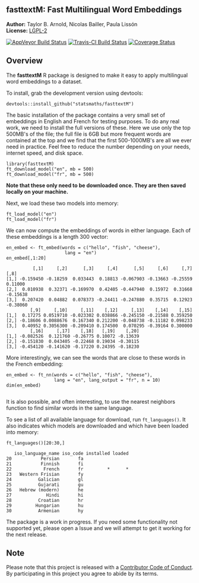 ## fasttextM: Fast Multilingual Word Embeddings

**Author:** Taylor B. Arnold, Nicolas Bailler, Paula Lissón<br/>
**License:** [LGPL-2](https://opensource.org/licenses/LGPL-2.1)

 [![AppVeyor Build Status](https://ci.appveyor.com/api/projects/status/github/statsmaths/fasttextM?branch=master&svg=true)](https://ci.appveyor.com/project/statsmaths/fasttextM) [![Travis-CI Build Status](https://travis-ci.org/statsmaths/fasttextM.svg?branch=master)](https://travis-ci.org/statsmaths/fasttextM) [![Coverage Status](https://img.shields.io/codecov/c/github/statsmaths/fasttextM/master.svg)](https://codecov.io/github/statsmaths/fasttextM?branch=master)

## Overview

The **fasttextM** R package is designed to make it easy to
apply multilingual word embeddings to a dataset.

To install, grab the development version using devtools:
```{r}
devtools::install_github("statsmaths/fasttextM")
```

The basic installation of the package contains a very small set
of embeddings in English and French for testing purposes. To do
any real work, we need to install the full versions of these.
Here we use only the top 500MB's of the file; the full file is
6GB but more frequent words are contained at the top and we find
that the first 500-1000MB's are all we ever need in practice. Feel
free to reduce the number depending on your needs, internet speed,
and disk space.

```{r}
library(fasttextM)
ft_download_model("en", mb = 500)
ft_download_model("fr", mb = 500)
```

**Note that these only need to be downloaded once. They are then
saved locally on your machine.**

Next, we load these two models into memory:

```{r}
ft_load_model("en")
ft_load_model("fr")
```

We can now compute the embeddings of words in either language. Each
of these embeddings is a length 300 vector:

```{r}
en_embed <- ft_embed(words = c("hello", "fish", "cheese"),
                      lang = "en")
en_embed[,1:20]
```
```
          [,1]     [,2]      [,3]     [,4]      [,5]     [,6]     [,7]     [,8]
[1,] -0.159450 -0.18259  0.033443  0.18813 -0.067903 -0.13663 -0.25559  0.11000
[2,]  0.010938  0.32371 -0.169970  0.42405 -0.447940  0.15972  0.31668 -0.15638
[3,]  0.207420  0.04882  0.078373 -0.24411 -0.247880  0.35715  0.12923 -0.38060
         [,9]     [,10]     [,11]    [,12]     [,13]    [,14]    [,15]
[1,]  0.17275 0.0519710 -0.023302 0.038866 -0.245150 -0.21588 0.359250
[2,] -0.18606 0.0088676  0.167340 0.212200 -0.048738 -0.11182 0.098233
[3,]  0.40952 0.3056300 -0.209410 0.174500  0.070295 -0.39164 0.300000
         [,16]     [,17]    [,18]   [,19]    [,20]
[1,] -0.082526  0.121760 -0.26775 0.10072 -0.13639
[2,] -0.151830  0.043405 -0.22468 0.19034 -0.30115
[3,] -0.454120 -0.141620 -0.17220 0.24395 -0.18230
```

More interestingly, we can see the words that are close to these words
in the French embedding:

```{r}
en_embed <- ft_nn(words = c("hello", "fish", "cheese"),
                  lang = "en", lang_output = "fr", n = 10)
dim(en_embed)
```
```

```

It is also possible, and often interesting, to use the nearest neighbors
function to find similar words in the same language.

To see a list of all available language for download, run `ft_languages()`.
It also indicates which models are downloaded and which have been loaded
into memory:

```{r}
ft_languages()[20:30,]
```
```
   iso_language_name iso_code installed loaded
20           Persian       fa
21           Finnish       fi
22            French       fr         *      *
23   Western Frisian       fy
24          Galician       gl
25          Gujarati       gu
26   Hebrew (modern)       he
27             Hindi       hi
28          Croatian       hr
29         Hungarian       hu
30          Armenian       hy
```

The package is a work in progress. If you need some functionality not
supported yet, please open a Issue and we will attempt to get it working
for the next release.

## Note

Please note that this project is released with a [Contributor Code of Conduct](CONDUCT.md).
By participating in this project you agree to abide by its terms.


